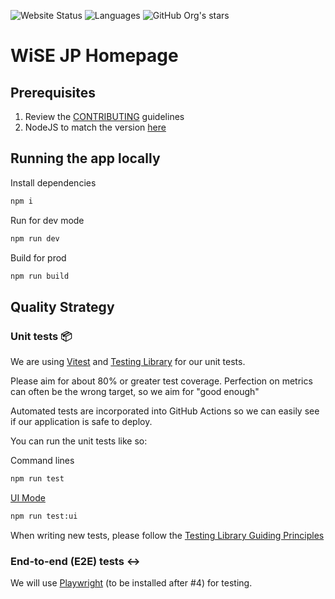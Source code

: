 ![Website Status](https://img.shields.io/website?url=https%3A%2F%2Fwomeninsoftwareengineeringjp.github.io%2Fhome%2F&style=for-the-badge)
![Languages](https://img.shields.io/github/languages/count/WomenInSoftwareEngineeringJP/home?style=for-the-badge)
![GitHub Org's stars](https://img.shields.io/github/stars/WomenInSoftwareEngineeringJP?style=for-the-badge)



# WiSE JP Homepage


## Prerequisites

1. Review the [CONTRIBUTING](https://github.com/WomenInSoftwareEngineeringJP/home/blob/main/CONTRIBUTING.md) guidelines
2. NodeJS to match the version [here](https://github.com/WomenInSoftwareEngineeringJP/home/blob/main/.nvmrc)

## Running the app locally

Install dependencies
```sh
npm i
```

Run for dev mode
```sh
npm run dev
```

Build for prod
```sh
npm run build
```


## Quality Strategy

### Unit tests 📦️
We are using [Vitest](https://vitest.dev/guide/) 
and [Testing Library](https://testing-library.com/docs/react-testing-library/intro/) for our unit tests.

Please aim for about 80% or greater test coverage. Perfection on metrics can often be the wrong target, so we aim for "good enough"

Automated tests are incorporated into GitHub Actions so we can easily see if our application is safe to deploy.

You can run the unit tests like so:

Command lines
```sh
npm run test
```

[UI Mode](https://vitest.dev/guide/ui)
```sh
npm run test:ui 
```

When writing new tests, please follow the [Testing Library Guiding Principles](https://testing-library.com/docs/guiding-principles)


### End-to-end (E2E) tests ↔️

We will use [Playwright](https://playwright.dev/) (to be installed after #4) for testing. 
